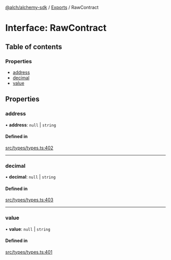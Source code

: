 [@alch/alchemy-sdk](../README.md) / [Exports](../modules.md) / RawContract

# Interface: RawContract

## Table of contents

### Properties

- [address](RawContract.md#address)
- [decimal](RawContract.md#decimal)
- [value](RawContract.md#value)

## Properties

### address

• **address**: ``null`` \| `string`

#### Defined in

[src/types/types.ts:402](https://github.com/alchemyplatform/alchemy-sdk-js/blob/9fe1224/src/types/types.ts#L402)

___

### decimal

• **decimal**: ``null`` \| `string`

#### Defined in

[src/types/types.ts:403](https://github.com/alchemyplatform/alchemy-sdk-js/blob/9fe1224/src/types/types.ts#L403)

___

### value

• **value**: ``null`` \| `string`

#### Defined in

[src/types/types.ts:401](https://github.com/alchemyplatform/alchemy-sdk-js/blob/9fe1224/src/types/types.ts#L401)
